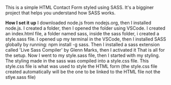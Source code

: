 This is a simple HTML Contact Form styled using SASS. It's a bigginer project that helps you understand how SASS works.

**How I set it up**
I downloaded node.js from nodejs.org, then I installed node.js.
I created a folder, then I opened the folder using VSCode. I created an index.html file, a folder named sass, inside the sass folder, i created a style.sass file. I opened up my terminal in the VSCode, then I installed SASS globally by running: npm install -g sass.
Then I installed a sass extension called 'Live Sass Compiler' by Glenn Marks, then I activated it
That is all for the setup. Now I went to my style.sass file, then I started with my styling. The styling made in the sass was compiled into a style.css file. This style.css file is what was used to style the HTML form (the style.css file created automatically will be the one to be linked to the HTML file not the stlye.sass file)
